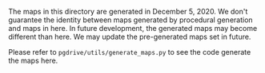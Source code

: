 The maps in this directory are generated in December 5, 2020.
We don't guarantee the identity between maps generated by procedural generation and maps in here. In future development, the generated maps may become different than here.
We may update the pre-generated maps set in future.

Please refer to `pgdrive/utils/generate_maps.py` to see the code generate the maps here.